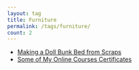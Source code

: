 ```yaml
---
layout: tag
title: Furniture
permalink: /tags/furniture/
count: 2
---
```


- [Making a Doll Bunk Bed from Scraps](https://blog.mcfisch.com/woodworking/Making-a-Doll-Bunk-Bed/)
- [Some of My Online Courses Certificates](https://samirpaulb.github.io/blog-jekyll/posts/some-of-my-online-courses-certificates/)
